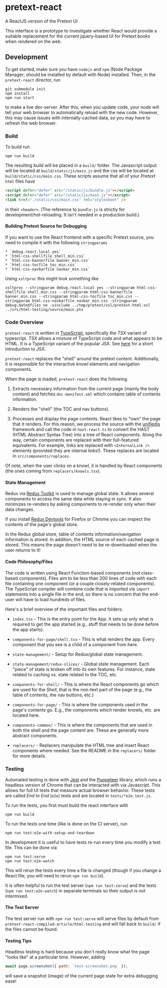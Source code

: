 # pretext-react

A ReactJS version of the Pretext UI

This interface is a prototype to investigate whether React would provide a suitable
replacement for the current jquery-based UI for Pretext books when rendered on the web.

## Development

To get started, make sure you have `nodejs` and `npm` (Node Package Manager; should
be installed by default with Node) installed. Then, in the `pretext-react` director, run

```
git submodule init
npm install
npm run start
```

to make a live dev-server. After this, when you update code, your node will tell your
web browser to automatically reload with the new code. However, this may cause issues with
internally-cached data, so you may have to refresh the web browser.

### Build

To build run

```
npm run build
```

The resulting build will be placed in a `build/` folder. The Javascript output will be located
at `build/static/js/main.js` and the css will be located at `build/static/css/main.css`. These
scripts assume that all of your _Pretext_ `html` files have

```html
<script defer="defer" src="/static/js/bundle.js"></script>
<script defer="defer" src="/static/js/main.js"></script>
<link href="./static/css/main.css" rel="stylesheet" />
```

in their `<header>`. (The reference to `bundle.js` is strictly for development/hot-reloading. It
isn't needed in a production build.)

#### Building Pretext Source for Debugging

If you want to use the React frontend with a specific Pretext source, you need to compile it with the following
`stringparams`

    * `debug.react.local yes`
    * `html-css-shellfile shell_min.css`
    * `html-css-bannerfile banner_min.css`
    * `html-css-tocfile toc_min.css`
    * `html-css-navbarfile navbar_min.css`

Using `xsltproc` this might look something like

```
xsltproc --stringparam debug.react.local yes --stringparam html-css-shellfile shell_min.css --stringparam html-css-bannerfile banner_min.css --stringparam html-css-tocfile toc_min.css --stringparam html-css-navbarfile navbar_min.css -stringparam debug.datedfiles no -xinclude ../tmp/pretext/xsl/pretext-html.xsl ../src/html-testing/source/main.ptx
```

### Code Overview

`pretext-react` is written in [TypeScript](https://www.typescriptlang.org/), specifically the _TSX_ variant of typescript.
_TSX_ allows a mixture of TypeScript code and what appears to be HTML. It is a TypeScript variant of the popular JSX. See [here](https://www.reactenlightenment.com/react-jsx/5.1.html)
for a short introduction to JSX.

`pretext-react` replaces the "shell" around the pretext content. Additionally, it is responsible
for the interactive _knowl_ elements and navigation components.

When the page is loaded, `pretext-react` does the following.

1. Extracts necessary information from the current page (mainly the body content) and fetches `doc-manifest.xml` which contains table of contents information.

2. Renders the "shell" (the TOC and nav buttons).

3. Processes and display the page contents. React likes to "own" the page that it renders. For this reason, we process the source with the [unifiedjs](http://unifiedjs.com/) framework and call the code in `hast-react.ts` to convert the HAST (HTML Abstract Syntax Tree) into a tree of React components. Along the way, certain components are replaced with their full-featured equivalents. For example, links are replaced with `<InternalLink />` elements (provided they are internal links!). These replaces are located in `src/components/replaces`.

Of note, when the user clicks on a _knowl_, it is handled by React components (the ones coming from `replacers/knowls.tsx`).

#### State Management

Redux via [Redux Toolkit](https://redux-toolkit.js.org/) is used to manage global state. It allows several components to access the same
data while staying in sync. It also minimizes re-renders by asking components to re-render only when their data changes.

If you install [Redux Devtools](https://chrome.google.com/webstore/detail/redux-devtools/lmhkpmbekcpmknklioeibfkpmmfibljd?hl=en) for
Firefox or Chrome you can inspect the contents of the page's global store.

In the Redux global store, table of contents information/navigation information is stored. In addition, the HTML source of each
cached page is stored. This means the page doesn't need to be re-downloaded when the user returns to it!

#### Code Philosophy/Files

The code is written using React Function-based components (not class-based components). Files aim to be less than 200 lines of code
with each file containing one component (or a couple closely-related components). The TypeScript compiler will combine code
that is imported via `import` statements into a single file in the end, so there is no concern that the end-user will have to load
hundreds of files.

Here's a brief overview of the important files and folders:

-   `index.tsx` - This is the entry point for the App. It sets up only what is required to get the app started (e.g., stuff that needs to
    be done before the app starts).

-   `components-for-page/shell.tsx` - This is what renders the app. Every component that you see is a child of a component from here.

-   `state-management/` - Setup for Redux/global state management.

-   `state-management/redux-slices/` - Global state management. Each "piece" of state is broken off into its own features. For instance, state related to caching
    vs. state related to the TOC, etc.

-   `components-for-shell/` - This is where the React components go which are used for the _Shell_, that is the non-text part of the page (e.g., the table of contents, the nav buttons, etc.)

-   `components-for-page/` - This is where the components used in the page's contents go. E.g., the components which render knowls, etc. are located here.

-   `components-common/` - This is where the components that are used in both the shell and the page content are. These are generally more abstract components.

-   `replacers/` - Replacers manipulate the HTML tree and insert React components where needed. See the README in the `replacers/` folder for more details.

### Testing

Automated testing is done with [Jest](https://jestjs.io/) and the [Puppeteer](https://devdocs.io/puppeteer/) library, which runs a headless
version of Chrome that can be interacted with via Javascript. This allows for full UI tests that measure actual
browser behavior. These tests are called _End to End_ (`e2e`) tests and are located in `tests/*e2e.test.js`.

To run the tests, you first must build the react interface with

```
npm run build
```

To run the tests one time (like is done on the CI server), run

```
npm run test:e2e-with-setup-and-teardown
```

In development it is useful to have tests re-run every time you modify a test file. This can be done via

```
npm run test:serve
npm run test:e2e-watch
```

This will rerun the tests every time a file is changed (though if you change a React file, you will need to rerun `npm run build`).

It is often helpful to run the test server (`npm run test:serve`) and the tests (`npm run test:e2e-watch`) in separate terminals
so their output is not intermixed.

#### The Test Server

The test server run with `npm run test:serve` will serve files by default from `pretext-react-compiled-article/html-testing`
and will fall back to `build/` if the files cannot be found.

#### Testing Tips

Headless testing is hard because you don't really know what the page "looks like" at a particular time.
However, adding

```javascript
await page.screenshot({ path: `test-screenshot.png` });
```

will save a snapshot (image) of the current page state for extra debugging ease!
